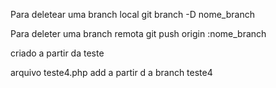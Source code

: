 Para deletear uma branch local
git branch -D nome_branch


Para deleter uma branch remota
git push origin :nome_branch

criado a partir da teste

arquivo teste4.php add a partir d a branch teste4